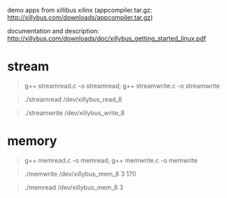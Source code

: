 demo apps from xillibus xilinx (appcompiler.tar.gz: http://xillybus.com/downloads/appcompiler.tar.gz)

documentation and description: http://xillybus.com/downloads/doc/xillybus_getting_started_linux.pdf


 # stream

 > g++ streamread.c -o streamread; g++ streamwrite.c -o streamwrite

 > ./streamread /dev/xillybus_read_8
 
 > ./streamwrite /dev/xillybus_write_8


 # memory

 > g++ memread.c -o memread; g++ memwrite.c -o memwrite

 > ./memwrite /dev/xillybus_mem_8 3 170

 > ./memread /dev/xillybus_mem_8 3
